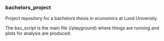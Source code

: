 ### bachelors_project

Project repository for a bachelors thesis in economics at Lund University. 

The bsc_script is the main file (/playground) where things are running and plots for analysis are produced.
